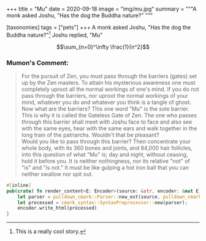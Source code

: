 +++
title = "Mu"
date = 2020-09-18
image = "img/mu.jpg"
summary = """A monk asked Joshu, "Has the dog the Buddha nature?" """

[taxonomies]
tags = ["pets"]
+++
A monk asked Joshu, "Has the dog the Buddha nature?"[^cool]
Joshu replied, "Mu"

$$\sum_{n=0}^\infty \frac{1}{n^2}$$

### Mumon's Comment:
> For the pursuit of Zen, you must pass through the barriers (gates) set up by the Zen masters. To attain his mysterious awareness one must completely uproot all the normal workings of one's mind. If you do not pass through the barriers, nor uproot the normal workings of your mind, whatever you do and whatever you think is a tangle of ghost. Now what are the barriers? This one word "Mu" is the sole barrier. This is why it is called the Gateless Gate of Zen. The one who passes through this barrier shall meet with Joshu face to face and also see with the same eyes, hear with the same ears and walk together in the long train of the patriarchs. Wouldn't that be pleasant?  
> Would you like to pass through this barrier? Then concentrate your whole body, with its 360 bones and joints, and 84,000 hair follicles, into this question of what "Mu" is; day and night, without ceasing, hold it before you. It is neither nothingness, nor its relative "not" of "is" and "is not." It must be like gulping a hot iron ball that you can neither swallow nor spit out.

```rust
#[inline]
pub(crate) fn render_content<E: Encoder>(source: &str, encoder: &mut E) -> Result<(), E::Error> {
    let parser = pulldown_cmark::Parser::new_ext(source, pulldown_cmark::Options::all());
    let processed = cmark_syntax::SyntaxPreprocessor::new(parser);
    encoder.write_html(processed)
}
```

[^cool]: This is a really cool story.
